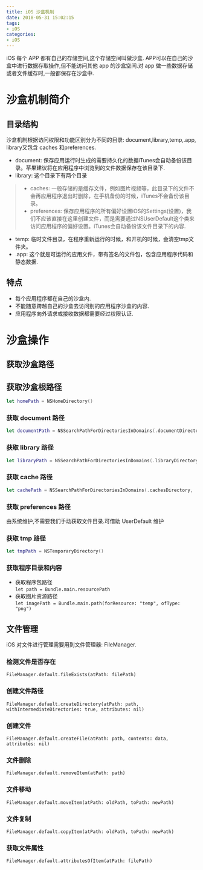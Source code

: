 ```yaml
---
title: iOS 沙盒机制
date: 2018-05-31 15:02:15
tags:
- iOS
categories:
- iOS
---
```

iOS 每个 APP 都有自己的存储空间,这个存储空间叫做沙盒. APP可以在自己的沙盒中进行数据存取操作,但不能访问其他 app 的沙盒空间.对 app 做一些数据存储或者文件缓存时,一般都保存在沙盒中.
<!--more-->
# 沙盒机制简介
## 目录结构
沙盒机制根据访问权限和功能区别分为不同的目录: document,library,temp,.app, library又包含 caches 和preferences.
* document: 保存应用运行时生成的需要持久化的数据iTunes会自动备份该目录。苹果建议将在应用程序中浏览到的文件数据保存在该目录下.
* library: 这个目录下有两个目录  
> * caches: 一般存储的是缓存文件，例如图片视频等，此目录下的文件不会再应用程序退出时删除，在手机备份的时候，iTunes不会备份该目录。  
> * preferences: 保存应用程序的所有偏好设置iOS的Settings(设置)，我们不应该直接在这里创建文件，而是需要通过NSUserDefault这个类来访问应用程序的偏好设置。iTunes会自动备份该文件目录下的内容.
 
* temp: 临时文件目录，在程序重新运行的时候，和开机的时候，会清空tmp文件夹。
* .app: 这个就是可运行的应用文件，带有签名的文件包，包含应用程序代码和静态数据.  

## 特点
* 每个应用程序都在自己的沙盒内.
* 不能随意跨越自己的沙盒去访问别的应用程序沙盒的内容.
* 应用程序向外请求或接收数据都需要经过权限认证.

# 沙盒操作
## 获取沙盒路径
## 获取沙盒根路径
```swift
let homePath = NSHomeDirectory()
```
### 获取 document 路径
```swift
let documentPath = NSSearchPathForDirectoriesInDomains(.documentDirectory, .userDomainMask, true)
```
### 获取 library 路径
```swift
let libraryPath = NSSearchPathForDirectoriesInDomains(.libraryDirectory, .userDomainMask, true)
```
### 获取 cache 路径
```swift
let cachePath = NSSearchPathForDirectoriesInDomains(.cachesDirectory, .userDomainMask, true)
```
### 获取 preferences 路径
由系统维护,不需要我们手动获取文件目录.可借助 UserDefault 维护
### 获取 tmp 路径
```swift
let tmpPath = NSTemporaryDirectory()
```
### 获取程序目录和内容
* 获取程序包路径  
``
let path = Bundle.main.resourcePath
``
* 获取图片资源路径  
``
let imagePath = Bundle.main.path(forResource: "temp", ofType: "png")
``

## 文件管理
iOS 对文件进行管理需要用到文件管理器: FileManager.
### 检测文件是否存在
``
FileManager.default.fileExists(atPath: filePath)
``
### 创建文件路径
``
FileManager.default.createDirectory(atPath: path, withIntermediateDirectories: true, attributes: nil)
``
### 创建文件
``
FileManager.default.createFile(atPath: path, contents: data, attributes: nil)
``
### 文件删除
``
FileManager.default.removeItem(atPath: path)
``
### 文件移动
``
FileManager.default.moveItem(atPath: oldPath, toPath: newPath)
``
### 文件复制
``
FileManager.default.copyItem(atPath: oldPath, toPath: newPath)
``
### 获取文件属性
``
FileManager.default.attributesOfItem(atPath: filePath)
``
